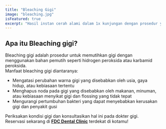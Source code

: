 ```yaml
---
title: "Bleaching Gigi"
image: "bleaching.jpg"
isFeatured: true
excerpt: "Hasil instan cerah alami dalam 1x kunjungan dengan prosedur yang nyaman."
---
```


## Apa itu Bleaching gigi?

Bleaching gigi adalah prosedur untuk memutihkan gigi dengan menggunakan bahan pemutih seperti hidrogen peroksida atau karbamid peroksida.  
Manfaat bleaching gigi diantaranya:

- Mengatasi perubahan warna gigi yang disebabkan oleh usia, gaya hidup, atau kebiasaan tertentu
- Menghapus noda pada gigi yang disebabkan oleh makanan, minuman, atau kebiasaan menyikat gigi dan flossing yang tidak tepat
- Mengurangi pertumbuhan bakteri yang dapat menyebabkan kerusakan gigi dan penyakit gusi

Periksakan kondisi gigi dan konsultasikan hal ini pada dokter gigi.  
Reservasi sekarang di **[FDC Dental Clinic](https://fdcdentalclinic.co.id/)** terdekat di kotamu!
